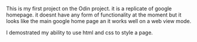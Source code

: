 This is my first project on the Odin project. it is a replicate of google homepage. 
it doesnt have any form of functionality at the moment but it looks like the main google home page an it works well on a web view mode.

I demostrated my ability to use html and css to style a page.
